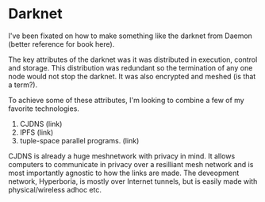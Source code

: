 # Darknet

I've been fixated on how to make something like the darknet from Daemon (better reference for book here).

The key attributes of the darknet was it was distributed in execution, control and storage.  This distribution was redundant so the termination of any one node would not stop the darknet.  It was also encrypted and meshed (is that a term?).

To achieve some of these attributes, I'm looking to combine a few of my favorite technologies.

1. CJDNS (link)
2. IPFS (link)
3. tuple-space parallel programs. (link)

CJDNS is already a huge meshnetwork with privacy in mind.  It allows computers to communicate in privacy over a resilliant mesh network and is most importantly agnostic to how the links are made.  The deveopment network, Hyperboria, is mostly over Internet tunnels, but is easily made with physical/wireless adhoc etc.

